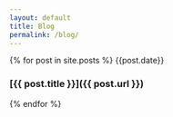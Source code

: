 ```yaml
---
layout: default
title: Blog
permalink: /blog/
---
```


{% for post in site.posts %}
{{post.date}}
### [{{ post.title }}]({{ post.url }})
<!-- {{ post.excerpt }} -->
{% endfor %}
